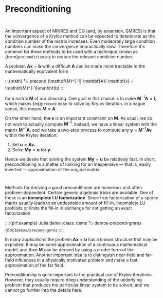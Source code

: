 # Preconditioning

```{index} GMRES; preconditioning
```
```{index} preconditioning
```

An important aspect of MINRES and CG (and, by extension, GMRES) is that the convergence of a Krylov method can be expected to deteriorate as the condition number of the matrix increases. Even moderately large condition numbers can make the convergence impractically slow. Therefore it's common for these methods to be used with a technique known as {term}`preconditioning` to reduce the relevant condition number.

A problem $\mathbf{A}\mathbf{x}=\mathbf{b}$ with a difficult $\mathbf{A}$ can be made more tractable in the mathematically equivalent form

:::{math}
:label: precond
(\mathbf{M}^{-1} \mathbf{A}) \mathbf{x} = \mathbf{M}^{-1}\mathbf{b}
:::

for a matrix $\mathbf{M}$ of our choosing. One goal in this choice is to make $\mathbf{M}^{-1}\mathbf{A}\approx \mathbf{I}$, which makes {eq}`precond` easy to solve by Krylov iteration. In a vague sense, this means $\mathbf{M}\approx \mathbf{A}$. 

On the other hand, there is an important constraint on $\mathbf{M}$. As usual, we do not wish to actually compute $\mathbf{M}^{-1}$. Instead, we have a linear system with the matrix $\mathbf{M}^{-1}\mathbf{A}$, and we take a two-step process to compute any $\mathbf{y}=\mathbf{M}^{-1}\mathbf{A}\mathbf{v}$ within the Krylov iteration:

1. Set $\mathbf{u}=\mathbf{A}\mathbf{v}$.
2. Solve $\mathbf{M}\mathbf{y}=\mathbf{u}$ for $\mathbf{y}$.

Hence we desire that solving the system $\mathbf{M}\mathbf{y}=\mathbf{u}$ be relatively fast. In short, preconditioning is a matter of looking for an inexpensive — that is, easily inverted — approximation of the original matrix.

```{index} matrix; factorization; LU
```
```{index} sparse matrix
```

Methods for deriving a good preconditioner are numerous and often problem-dependent. Certain generic algebraic tricks are available. One of these is an **incomplete LU factorization**. Since true factorization of a sparse matrix usually leads to an undesirable amount of fill-in, incomplete LU prohibits or limits the fill-in in exchange for not getting an exact factorization.

::::{prf:example} Julia demo
:class: demo
:label: demos-precond-gmres
{doc}`demos/precond-gmres`
::::

In many applications the problem $\mathbf{A}\mathbf{x}=\mathbf{b}$ has a known structure that may be exploited. It may be some approximation of a continuous mathematical model, and then $\mathbf{M}$ can be derived by using a cruder form of the approximation. Another important idea is to distinguish near-field and far-field influences in a physically motivated problem and make a fast approximation of the far field. 

Preconditioning is quite important to the practical use of Krylov iterations. However, they usually require deep understanding of the underlying problem that produces the particular linear system to be solved, and we cannot go further into the details here.

<!-- 

\begin{exercises}
  \input{krylov/exercises/Preconditioning}
\end{exercises} -->

